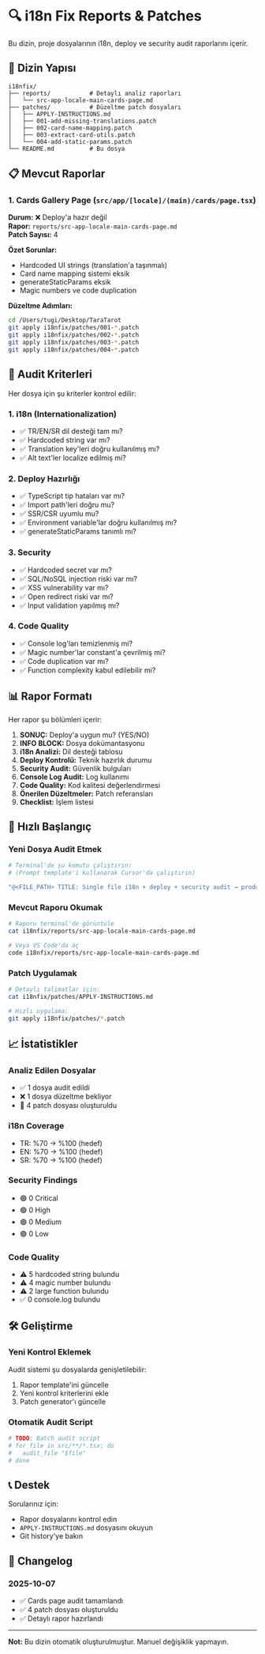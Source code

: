 # 🔍 i18n Fix Reports & Patches

Bu dizin, proje dosyalarının i18n, deploy ve security audit raporlarını içerir.

## 📂 Dizin Yapısı

```
i18nfix/
├── reports/           # Detaylı analiz raporları
│   └── src-app-locale-main-cards-page.md
├── patches/           # Düzeltme patch dosyaları
│   ├── APPLY-INSTRUCTIONS.md
│   ├── 001-add-missing-translations.patch
│   ├── 002-card-name-mapping.patch
│   ├── 003-extract-card-utils.patch
│   └── 004-add-static-params.patch
└── README.md          # Bu dosya
```

## 📋 Mevcut Raporlar

### 1. Cards Gallery Page (`src/app/[locale]/(main)/cards/page.tsx`)

**Durum:** ❌ Deploy'a hazır değil  
**Rapor:** `reports/src-app-locale-main-cards-page.md`  
**Patch Sayısı:** 4

**Özet Sorunlar:**

- Hardcoded UI strings (translation'a taşınmalı)
- Card name mapping sistemi eksik
- generateStaticParams eksik
- Magic numbers ve code duplication

**Düzeltme Adımları:**

```bash
cd /Users/tugi/Desktop/TaraTarot
git apply i18nfix/patches/001-*.patch
git apply i18nfix/patches/002-*.patch
git apply i18nfix/patches/003-*.patch
git apply i18nfix/patches/004-*.patch
```

## 🎯 Audit Kriterleri

Her dosya için şu kriterler kontrol edilir:

### 1. i18n (Internationalization)

- ✅ TR/EN/SR dil desteği tam mı?
- ✅ Hardcoded string var mı?
- ✅ Translation key'leri doğru kullanılmış mı?
- ✅ Alt text'ler localize edilmiş mi?

### 2. Deploy Hazırlığı

- ✅ TypeScript tip hataları var mı?
- ✅ Import path'leri doğru mu?
- ✅ SSR/CSR uyumlu mu?
- ✅ Environment variable'lar doğru kullanılmış mı?
- ✅ generateStaticParams tanımlı mı?

### 3. Security

- ✅ Hardcoded secret var mı?
- ✅ SQL/NoSQL injection riski var mı?
- ✅ XSS vulnerability var mı?
- ✅ Open redirect riski var mı?
- ✅ Input validation yapılmış mı?

### 4. Code Quality

- ✅ Console log'ları temizlenmiş mi?
- ✅ Magic number'lar constant'a çevrilmiş mi?
- ✅ Code duplication var mı?
- ✅ Function complexity kabul edilebilir mi?

## 📊 Rapor Formatı

Her rapor şu bölümleri içerir:

1. **SONUÇ:** Deploy'a uygun mu? (YES/NO)
2. **INFO BLOCK:** Dosya dokümantasyonu
3. **i18n Analizi:** Dil desteği tablosu
4. **Deploy Kontrolü:** Teknik hazırlık durumu
5. **Security Audit:** Güvenlik bulguları
6. **Console Log Audit:** Log kullanımı
7. **Code Quality:** Kod kalitesi değerlendirmesi
8. **Önerilen Düzeltmeler:** Patch referansları
9. **Checklist:** İşlem listesi

## 🚀 Hızlı Başlangıç

### Yeni Dosya Audit Etmek

```bash
# Terminal'de şu komutu çalıştırın:
# (Prompt template'i kullanarak Cursor'da çalıştırın)

"@<FILE_PATH> TITLE: Single file i18n + deploy + security audit → produce <file>.md report"
```

### Mevcut Raporu Okumak

```bash
# Raporu terminal'de görüntüle
cat i18nfix/reports/src-app-locale-main-cards-page.md

# Veya VS Code'da aç
code i18nfix/reports/src-app-locale-main-cards-page.md
```

### Patch Uygulamak

```bash
# Detaylı talimatlar için:
cat i18nfix/patches/APPLY-INSTRUCTIONS.md

# Hızlı uygulama:
git apply i18nfix/patches/*.patch
```

## 📈 İstatistikler

### Analiz Edilen Dosyalar

- ✅ 1 dosya audit edildi
- ❌ 1 dosya düzeltme bekliyor
- 📝 4 patch dosyası oluşturuldu

### i18n Coverage

- TR: %70 → %100 (hedef)
- EN: %70 → %100 (hedef)
- SR: %70 → %100 (hedef)

### Security Findings

- 🟢 0 Critical
- 🟢 0 High
- 🟢 0 Medium
- 🟢 0 Low

### Code Quality

- ⚠️ 5 hardcoded string bulundu
- ⚠️ 4 magic number bulundu
- ⚠️ 2 large function bulundu
- ✅ 0 console.log bulundu

## 🛠️ Geliştirme

### Yeni Kontrol Eklemek

Audit sistemi şu dosyalarda genişletilebilir:

1. Rapor template'ini güncelle
2. Yeni kontrol kriterlerini ekle
3. Patch generator'ı güncelle

### Otomatik Audit Script

```bash
# TODO: Batch audit script
# for file in src/**/*.tsx; do
#   audit_file "$file"
# done
```

## 📞 Destek

Sorularınız için:

- Rapor dosyalarını kontrol edin
- `APPLY-INSTRUCTIONS.md` dosyasını okuyun
- Git history'ye bakın

## 📝 Changelog

### 2025-10-07

- ✅ Cards page audit tamamlandı
- ✅ 4 patch dosyası oluşturuldu
- ✅ Detaylı rapor hazırlandı

---

**Not:** Bu dizin otomatik oluşturulmuştur. Manuel değişiklik yapmayın.

